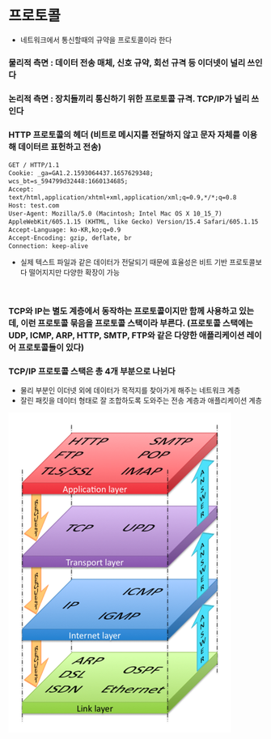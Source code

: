 # 프로토콜
- 네트워크에서 통신할때의 규약을 프로토콜이라 한다

### 물리적 측면 : 데이터 전송 매체, 신호 규약, 회선 규격 등 이더넷이 널리 쓰인다
### 논리적 측면 : 장치들끼리 통신하기 위한 프로토콜 규격. TCP/IP가 널리 쓰인다

### HTTP 프로토콜의 헤더 (비트로 메시지를 전달하지 않고 문자 자체를 이용해 데이터르 표헌하고 전송)
```
GET / HTTP/1.1
Cookie: _ga=GA1.2.1593064437.1657629348; wcs_bt=s_594799d32448:1660134685;
Accept: text/html,application/xhtml+xml,application/xml;q=0.9,*/*;q=0.8
Host: test.com
User-Agent: Mozilla/5.0 (Macintosh; Intel Mac OS X 10_15_7) AppleWebKit/605.1.15 (KHTML, like Gecko) Version/15.4 Safari/605.1.15
Accept-Language: ko-KR,ko;q=0.9
Accept-Encoding: gzip, deflate, br
Connection: keep-alive
```
- 실제 텍스트 파일과 같은 데이터가 전달되기 때문에 효율성은 비트 기반 프로토콜보다 떨어지지만 다양한 확장이 가능

<br>

### TCP와 IP는 별도 계층에서 동작하는 프로토콜이지만 함께 사용하고 있는데, 이런 프로토콜 묶음을 프로토콜 스택이라 부른다. (프로토콜 스택에는 UDP, ICMP, ARP, HTTP, SMTP, FTP와 같은 다양한 애플리케이션 레이어 프로토콜들이 있다)

### TCP/IP 프로토콜 스택은 총 4개 부분으로 나뉜다
- 물리 부분인 이더넷 외에 데이터가 목적지를 찾아가게 해주는 네트워크 계층
- 잘린 패킷을 데이터 형태로 잘 조합하도록 도와주는 전송 계층과 애플리케이션 계층

<img src="image/InternetProtocolStack.png"/>








